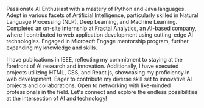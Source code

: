 Passionate AI Enthusiast with a mastery of Python and Java languages. Adept in various facets of Artificial Intelligence, particularly skilled in Natural Language Processing (NLP), Deep Learning, and Machine Learning. Completed an on-site internship at Fractal Analytics, an AI-based company, where I contributed to web application development using cutting-edge AI technologies. Engaged in Microsoft Engage mentorship program, further expanding my knowledge and skills.

I have publications in IEEE, reflecting my commitment to staying at the forefront of AI research and innovation. Additionally, I have executed projects utilizing HTML, CSS, and React.js, showcasing my proficiency in web development. Eager to contribute my diverse skill set to innovative AI projects and collaborations. Open to networking with like-minded professionals in the field. Let's connect and explore the endless possibilities at the intersection of AI and technology!
